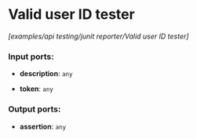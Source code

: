 # Valid user ID tester

_[examples/api testing/junit reporter/Valid user ID tester]_

### Input ports:

* __description__: ` any `


* __token__: ` any `

### Output ports:

* __assertion__: ` any `

